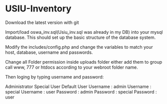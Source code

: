 # USIU-Inventory
Download the latest version with git 

Import/load oswa_inv.sql(Usiu_inv.sql was already in my DB) into your mysql database. This should set up the basic structure of the database system.

Modify the includes/config.php and change the variables to match your host, database, username and passwords.

Change all Folder permission inside uploads folder either add them to group call www, 777 or htdocs according to your webroot folder name.

Then loging by typing username and password:

Administrator	Special User	Default User
Username : admin	Username : special	Username : user
Password : admin	Password : special	Password : user

